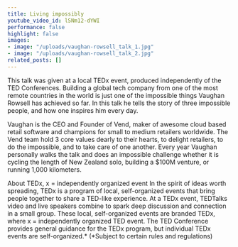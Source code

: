 ```yaml
---
title: Living impossibly
youtube_video_id: lSNm12-dYWI
performance: false
highlight: false
images:
- image: "/uploads/vaughan-rowsell_talk_1.jpg"
- image: "/uploads/vaughan-rowsell_talk_2.jpg"
related_posts: []
---
```


This talk was given at a local TEDx event, produced independently of the TED Conferences. Building a global tech company from one of the most remote countries in the world is just one of the impossible things Vaughan Rowsell has achieved so far. In this talk he tells the story of three impossible people, and how one inspires him every day.

Vaughan is the CEO and Founder of Vend, maker of awesome cloud based retail software and champions for small to medium retailers worldwide. The Vend team hold 3 core values dearly to their hearts, to delight retailers, to do the impossible, and to take care of one another. Every year Vaughan personally walks the talk and does an impossible challenge whether it is cycling the length of New Zealand solo, building a $100M venture, or running 1,000 kilometers.

About TEDx, x = independently organized event In the spirit of ideas worth spreading, TEDx is a program of local, self-organized events that bring people together to share a TED-like experience. At a TEDx event, TEDTalks video and live speakers combine to spark deep discussion and connection in a small group. These local, self-organized events are branded TEDx, where x = independently organized TED event. The TED Conference provides general guidance for the TEDx program, but individual TEDx events are self-organized.* (*Subject to certain rules and regulations)
